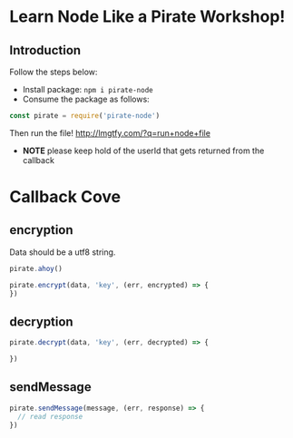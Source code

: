 # Learn Node Like a Pirate Workshop!

## Introduction

Follow the steps below:
* Install package: `npm i pirate-node`
* Consume the package as follows:
```js
const pirate = require('pirate-node')
```

Then run the file! http://lmgtfy.com/?q=run+node+file

* **NOTE** please keep hold of the userId that gets returned from the callback

# Callback Cove

## encryption

Data should be a utf8 string.

```js
pirate.ahoy()
```

```js
pirate.encrypt(data, 'key', (err, encrypted) => {
})
```

## decryption
```js
pirate.decrypt(data, 'key', (err, decrypted) => {

})
```

## sendMessage
```js
pirate.sendMessage(message, (err, response) => {
  // read response
})
```
